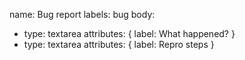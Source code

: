 name: Bug report
labels: bug
body:
  - type: textarea
    attributes: { label: What happened? }
  - type: textarea
    attributes: { label: Repro steps }
